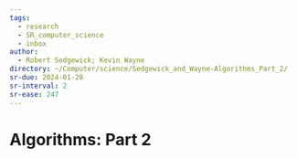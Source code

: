 ```yaml
---
tags:
  - research
  - SR_computer_science
  - inbox
author:
  - Robert Sedgewick; Kevin Wayne
directory: ~/Computer/science/Sedgewick_and_Wayne-Algorithms_Part_2/
sr-due: 2024-01-28
sr-interval: 2
sr-ease: 247
---
```


# Algorithms: Part 2

